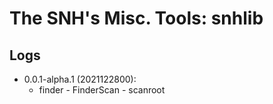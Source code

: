 # The SNH's Misc. Tools: snhlib

## Logs
- 0.0.1-alpha.1 (2021122800):
  - finder - FinderScan - scanroot